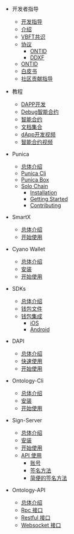 - 开发者指导
  - [开发指导](docs-cn/DeveloperGuide/developer-guide.md)
  - [介绍](docs-cn/DeveloperGuide/installation.md)
  - [VBFT共识](docs-cn/DeveloperGuide/VBFT-introduction.md)
  - [协议](docs-cn/DeveloperGuide/protocol.md)
     - [ONTID](docs-cn/DeveloperGuide/ontid.md)
     - [DDXF](docs-cn/DeveloperGuide/ddxf.md)
  - [ONTID](docs-cn/DeveloperGuide/ontid.md)
  - [白皮书](docs-cn/DeveloperGuide/white-papers.md)
  - [社区贡献指导](docs-cn/DeveloperGuide/contributions-guide.md)
- 教程
  - [DAPP开发](docs-cn/Tutorials/00-dapp_development.md)  
  - [Debug智能合约](docs-cn/Tutorials/01-debug-a-Smart-Contract.md)
  - [智能合约](docs-cn/Tutorials/02-smartcontract-template.md)
  - [文档集合](docs-cn/Tutorials/03-docs-collect.md)
  - [dApp开发视频](docs-cn/Tutorials/04-learning-dapp-video.md)
  - [智能合约视频](docs-cn/Tutorials/05-learning-sc-video.md)
- Punica
  - [总体介绍](docs-cn/Punica/punica.md)
  - [Punica Cli](docs-cn/Punica/punica-cli.md)
  - [Punica Box](docs-cn/Punica/punica-box.md)
  - [Solo Chain](docs-cn/Punica/solo-chain/00-overview.md)
      - [Installation](docs-cn/Punica/solo-chain/01-installation.md)
      - [Getting Started](docs-cn/Punica/solo-chain/02-getting-started.md)
      - [Contributing](docs-cn/Punica/solo-chain/03-contributing.md)

- SmartX
  - [总体介绍](docs-cn/SmartX/overview.md)
  - [开始使用](docs-cn/SmartX/getting-started.md)

- Cyano Wallet
  - [总体介绍](docs-cn/Cyano/overview.md)
  - [安装](docs-cn/Cyano/installation.md)
  - [开始使用](docs-cn/Cyano/getting-started.md)

- SDKs
  - [总体介绍](docs-cn/SDKs/00-overview.md)
  - [钱包文件](docs-cn/SDKs/01-wallet-file-specification.md)
  - [钱包集成](docs-cn/SDKs/02-wallet-intergration.md)
      - [iOS](docs-cn/SDKs/ontology_wallet_dev_ts_sdk_zh.md)
      - [Android](docs-cn/SDKs/ontology_wallet_dev_android_zh.md)
- DAPI
  - [总体介绍](docs-cn/dApi/overview.md)
  - [快速使用](docs-cn/dApi/quickstart.md)
  - [开始使用](docs-cn/dApi/getting-started.md)

- Ontology-Cli
  - [总体介绍](docs-cn/OntologyCli/overview.md)
  - [安装](docs-cn/OntologyCli/installation.md)
  - [开始使用](docs-cn/OntologyCli/getting-started.md)

- Sign-Server
  - [总体介绍](docs-en/SignServer/00-overview.md)
  - [安装](docs-en/SignServer/01-installation.md)
  - [开始使用](docs-en/SignServer/02-getting-started.md)
  - [API 使用](docs-en/SignServer/03-api-usage.md)
      - [账号](docs-en/SignServer/04-api-account-methods.md)
      - [签名方法](docs-en/SignServer/05-api-signing-methods.md)
      - [简便的签名方法](docs-en/SignServer/06-api-signing-convinience-methods.md)
      
- Ontology-API
  - [总体介绍](docs-en/API/00-overview.md)
  - [Rpc 接口](docs-en/API/01-rpc_api.md)
  - [Restful 接口](docs-en/API/02-restful_api.md)
  - [Websocket 接口](docs-en/API/03-websocket_api.md)
